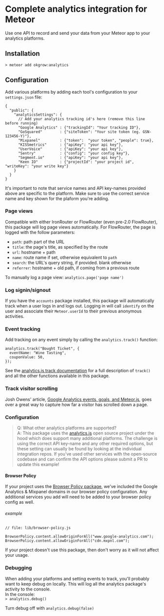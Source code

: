 # Complete analytics integration for Meteor
Use one API to record and send your data from your Meteor app to your analytics platforms.

## Installation

`> meteor add okgrow:analytics`

## Configuration

Add various platforms by adding each tool's configuration to your `settings.json` file:

```
{
  "public": {
    "analyticsSettings": {
      // Add your analytics tracking id's here (remove this line before running)
      "Google Analytics" : {"trackingId": "Your tracking ID"},
      "GoSquared"        : {"siteToken": "Your site token (eg. GSN-123456-Y)"},
      "Mixpanel"         : {"token":  "your token", "people": true},
      "KISSmetrics"      : {"apiKey": "your api key"},
      "UserVoice"        : {"apiKey": "your api key"},
      "Sentry"           : {"config": "your config key"},
      "Segment.io"       : {"apiKey": "your api key"},
      "Keen IO"          : {"projectId": "your project id", "writeKey": "your write key"}
    }
  }
}
```

It's important to note that service names and API key-names provided above are specific to the platform. Make sure to use the correct service name and key shown for the plaform you're adding.

### Page views

Compatible with either IronRouter or FlowRouter (even pre-2.0 FlowRouter),
this package will log page views automatically. For FlowRouter, the page is
logged with the follow parameters:

 * `path`: path part of the URL
 * `title`: the page's title, as specified by the route
 * `url`: hostname + path
 * `name`: route name if set, otherwise equivalent to `path`
 * `search`: the URL's query string, if provided. blank otherwise
 * `referrer`: hostname + old path, if coming from a previous route

To manually log a page view: `analytics.page('page name')`

### Log signin/signout

If you have the `accounts` package installed, this package will automatically track when a user logs in and logs out. Logging in will call `identify` on the user and associate their `Meteor.userId` to their previous anonymous activities.

### Event tracking

Add tracking on any event simply by calling the `analytics.track()` function:

```
analytics.track("Bought Ticket", {
  eventName: "Wine Tasting",
  couponValue: 50,
});
```

See the [analytics.js track documentation](https://segment.com/docs/libraries/analytics.js/#track) for a full description of `track()` and all the other functions available in this package.

### Track visitor scrolling

Josh Owens' article, [Google Analytics events, goals, and Meteor.js](http://joshowens.me/google-analytics-events-goals-and-meteor-js/), goes over a great way to capture how far a visitor has scrolled down a page.

### Configuration

> Q: What other analytics platforms are supported?  
A: This package uses the [analytics.js](https://segment.com/docs/libraries/analytics.js/) open source project under the hood which does support many additional platforms. The challenge is using the correct API key-name and any other required options, but these setting can usually be found by looking at the individual integration repos. If you've used other services with the open-source codebase and can confirm the API options please submit a PR to update this example!

#### Browser Policy

If your project uses the [Browser Policy package](https://atmospherejs.com/meteor/browser-policy), we've included the Google Analytics & Mixpanel domains in our browser policy configuration. Any additional services you add will need to be added to your browser policy config as well.

###### example
```
// file: lib/browser-policy.js

BrowserPolicy.content.allowOriginForAll("www.google-analytics.com");
BrowserPolicy.content.allowOriginForAll("cdn.mxpnl.com");
```

If your project doesn't use this package, then don't worry as it will not affect your usage.

### Debugging

When adding your platforms and setting events to track, you'll probably want to keep debug on locally. This will log all the analytics package's activity to the console.  
In the console:  
`> analytics.debug()`

Turn debug off with `analytics.debug(false)`
